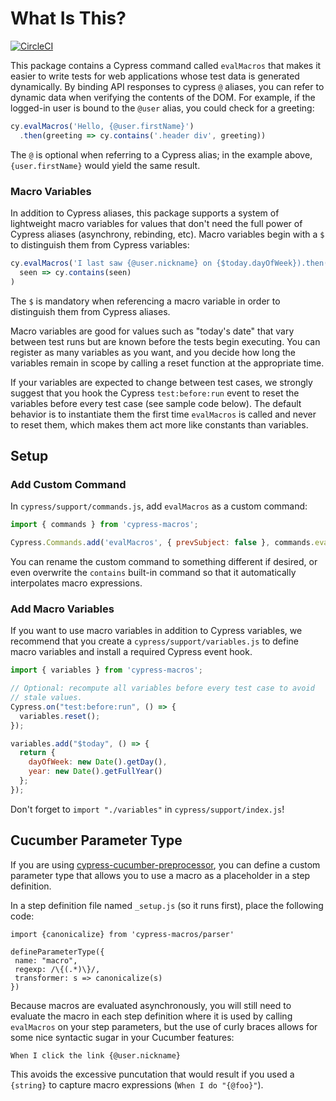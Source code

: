# What Is This?

[![CircleCI](https://circleci.com/gh/onthespotqa/cypress-macros.svg?style=svg)](https://circleci.com/gh/onthespotqa/cypress-macros)

This package contains a Cypress command called `evalMacros` that makes it
easier to write tests for web applications whose test data is generated
dynamically. By binding API responses to cypress `@` aliases, you can
refer to dynamic data when verifying the contents of the DOM. For
example, if the logged-in user is bound to the `@user` alias, you could
check for a greeting:

```js
cy.evalMacros('Hello, {@user.firstName}')
  .then(greeting => cy.contains('.header div', greeting))
```

The `@` is optional when referring to a Cypress alias; in the example above,
`{user.firstName}` would yield the same result.

### Macro Variables

In addition to Cypress aliases, this package supports a system of lightweight
macro variables for values that don't need the full power of Cypress aliases
(asynchrony, rebinding, etc). Macro variables begin with a `$` to distinguish
them from Cypress variables:

```js
cy.evalMacros('I last saw {@user.nickname} on {$today.dayOfWeek}).then(
  seen => cy.contains(seen)
)
```

The `$` is mandatory when referencing a macro variable in order to distinguish
them from Cypress aliases.

Macro variables are good for values such as "today's date" that vary
between test runs but are known before the tests begin executing.
You can register as many variables as you want, and you decide how
long the variables remain in scope by calling a reset function
at the appropriate time.

If your variables are expected to change between test cases, we
strongly suggest that you hook the Cypress `test:before:run` event
to reset the variables before every test case (see sample code below).
The default behavior is to instantiate them the first time `evalMacros`
is called and never to reset them, which makes them act more like
constants than variables.

## Setup

### Add Custom Command

In `cypress/support/commands.js`,  add `evalMacros` as a custom command:

```js
import { commands } from 'cypress-macros';

Cypress.Commands.add('evalMacros', { prevSubject: false }, commands.evalMacros);
```

You can rename the custom command to something different if desired, or even
overwrite the `contains` built-in command so that it automatically
interpolates macro expressions.

### Add Macro Variables

If you want to use macro variables in addition to Cypress variables, we
recommend that you create a `cypress/support/variables.js` to define
macro variables and install a required Cypress event hook.

```js
import { variables } from 'cypress-macros';

// Optional: recompute all variables before every test case to avoid
// stale values.
Cypress.on("test:before:run", () => {
  variables.reset();
});

variables.add("$today", () => {
  return {
    dayOfWeek: new Date().getDay(),
    year: new Date().getFullYear()
  };
});
```

Don't forget to `import "./variables"` in `cypress/support/index.js`!

## Cucumber Parameter Type

If you are using [cypress-cucumber-preprocessor](https://www.npmjs.com/package/cypress-cucumber-preprocessor),
you can define a custom parameter type that allows you to use a macro as a
placeholder in a step definition.

In a step definition file named `_setup.js` (so it runs first), place the
following code:

```
import {canonicalize} from 'cypress-macros/parser'

defineParameterType({
 name: "macro",
 regexp: /\{(.*)\}/,
 transformer: s => canonicalize(s) 
})
```

Because macros are evaluated asynchronously, you will still need to evaluate
the macro in each step definition where it is used by calling `evalMacros`
on your step parameters, but the use of curly braces allows for some nice
syntactic sugar in your Cucumber features:

```
When I click the link {@user.nickname}
```

This avoids the excessive puncutation that would result if you used a `{string}`
to capture macro expressions (`When I do "{@foo}"`).
